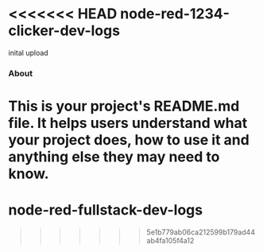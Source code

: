 <<<<<<< HEAD
node-red-1234-clicker-dev-logs
==============================

inital upload

### About

This is your project's README.md file. It helps users understand what your
project does, how to use it and anything else they may need to know.
=======
# node-red-fullstack-dev-logs
>>>>>>> 5e1b779ab06ca212599b179ad44ab4fa105f4a12
